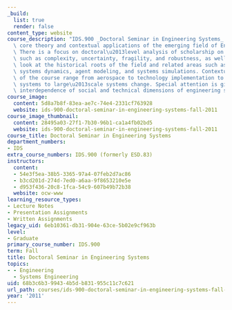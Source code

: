 ```yaml
---
_build:
  list: true
  render: false
content_type: website
course_description: "IDS.900 _Doctoral Seminar in Engineering Systems_ examines the\
  \ core theory and contextual applications of the emerging field of Engineering Systems.\
  \ There is a focus on doctoral\u2013level analysis of scholarship on key concepts\
  \ such as complexity, uncertainty, fragility, and robustness, as well as a critical\
  \ look at the historical roots of the field and related areas such as systems engineering,\
  \ systems dynamics, agent modeling, and systems simulations. Contextual applications\
  \ of the course range from aerospace to technology implementation to regulatory\
  \ systems to large\u2013scale systems change. Special attention is given to the\
  \ interdependence of social and technical dimensions of engineering systems.\n"
course_image:
  content: 5d8a7b8f-83ea-ae7c-74e4-2331cf763928
  website: ids-900-doctoral-seminar-in-engineering-systems-fall-2011
course_image_thumbnail:
  content: 28495a03-27f1-7b30-96b1-ca1a4fb02bd5
  website: ids-900-doctoral-seminar-in-engineering-systems-fall-2011
course_title: Doctoral Seminar in Engineering Systems
department_numbers:
- IDS
extra_course_numbers: IDS.900 (formerly ESD.83)
instructors:
  content:
  - 54e3f5ea-38b5-3365-97a4-07feb2d7ac86
  - b3cd201d-274d-7ed0-a6aa-9f8653210e5e
  - d953f436-20c8-1fca-54c9-607b49b72b38
  website: ocw-www
learning_resource_types:
- Lecture Notes
- Presentation Assignments
- Written Assignments
legacy_uid: 6eb10361-db31-904e-63ce-5b02e9cf963b
level:
- Graduate
primary_course_number: IDS.900
term: Fall
title: Doctoral Seminar in Engineering Systems
topics:
- - Engineering
  - Systems Engineering
uid: 68b3c6b3-9943-4b5d-b831-955c11c7c621
url_path: courses/ids-900-doctoral-seminar-in-engineering-systems-fall-2011
year: '2011'
---
```

